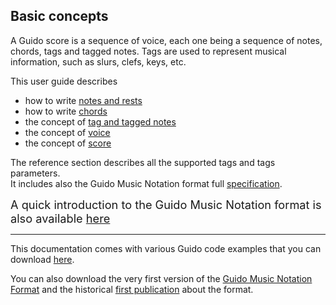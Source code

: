 ## Basic concepts

A Guido score is a sequence of voice, each one being a sequence of notes, chords, tags and tagged notes.
Tags are used to represent musical information, such as slurs, clefs, keys, etc.

This user guide describes

- how to write [notes and rests](notes.md)
- how to write [chords](chords.md)
- the concept of [tag and tagged notes](tags.md)
- the concept of [voice](voices.md)
- the concept of [score](scores.md)

The reference section describes all the supported tags and tags parameters.   
It includes also the Guido Music Notation format full [specification](../../refs/gmnf). 

<span style="font-size:130%;">A quick introduction to the Guido Music Notation format is also available [here](/Introduction)</span>

---

This documentation comes with various Guido code examples that you can download [here](/rsrc/examples.zip).

You can also download the very first version of the [Guido Music Notation Format](/rsrc/GUIDO-Music-Notation-Format.pdf) and the historical [first publication](/rsrc/GUIDO-Notation-Format-ICMC98.pdf) about the format.

